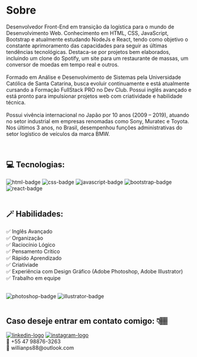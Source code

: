 <h1>Sobre</h1>
<div>
  <p>
    Desenvolvedor Front-End em transição da logística para o mundo de Desenvolvimento Web. Conhecimento em HTML, CSS, JavaScript, Bootstrap e atualmente estudando NodeJs e React, tendo como objetivo o constante aprimoramento das capacidades para seguir as últimas tendências tecnológicas. Destaca-se por projetos bem elaborados, incluindo um clone do Spotify, um site     para um restaurante de massas, um conversor de moedas em tempo real e outros.
    <br>
    <br>
    Formado em Análise e Desenvolvimento de Sistemas pela Universidade Católica de Santa Catarina, busca evoluir continuamente e está atualmente cursando a Formação FullStack PRO no Dev Club. Possui inglês avançado e está pronto para impulsionar projetos web com criatividade e habilidade técnica.
    <br>
    <br>
    Possui vivência internacional no Japão por 10 anos (2009 – 2019), atuando no setor industrial em empresas renomadas como Sony, Muratec e Toyota. Nos últimos 3 anos, no Brasil, desempenhou funções administrativas do setor logístico de veículos da marca BMW. 
  </p>
</div>
<br>

<div>
  <h2>💻 Tecnologias:</h2>
  <div>
    <img src="https://img.shields.io/badge/HTML5-E34F26?style=for-the-badge&logo=html5&logoColor=white" alt='html-badge'>
    <img src="https://img.shields.io/badge/CSS3-1572B6?style=for-the-badge&logo=css3&logoColor=white" alt='css-badge'>
    <img src="https://img.shields.io/badge/JavaScript-F7DF1E?style=for-the-badge&logo=javascript&logoColor=black" alt='javascript-badge'>
    <img src="https://img.shields.io/badge/Bootstrap-563D7C?style=for-the-badge&logo=bootstrap&logoColor=white" alt='bootstrap-badge'>
    <img src="https://img.shields.io/badge/React-20232A?style=for-the-badge&logo=react&logoColor=61DAFB" alt='react-badge'>
  </div>
</div>
<br>

<div>
  <h2>🪄 Habilidades:</h2>
  <p>
    ✅ Inglês Avançado
    <br>
    ✅ Organização
    <br>
    ✅ Raciocínio Lógico
    <br>
    ✅ Pensamento Crítico
    <br>
    ✅ Rápido Aprendizado
    <br>
    ✅ Criativiade
    <br>
    ✅ Experiência com Design Gráfico (Adobe Photoshop, Adobe Illustrator)
    <br>
    ✅ Trabalho em equipe
  </p>
  <br>
  <img src='https://img.shields.io/badge/Adobe%20Photoshop-31A8FF?style=for-the-badge&logo=Adobe%20Photoshop&logoColor=black' alt='photoshop-badge'>
  <img src='https://img.shields.io/badge/Adobe%20Illustrator-FF9A00?style=for-the-badge&logo=adobe%20illustrator&logoColor=white' alt='illustrator-badge'>
</div>
<br>

<div>
  <h2>Caso deseje entrar em contato comigo: 👇🏽</h2>
  <a href="https://www.linkedin.com/in/willian-p-santos/"><img src="https://img.shields.io/badge/LinkedIn-0077B5?style=for-the-badge&logo=linkedin&logoColor=white" alt='linkedin-logo'></a>
  <a href="https://www.instagram.com/willian_pocinhos/"><img src="https://img.shields.io/badge/Instagram-E4405F?style=for-the-badge&logo=instagram&logoColor=white" alt='instagram-logo'></a>
  <br>
  📱 +55 47 98876-3263
  <br>
  📧 willianps88@outlook.com
</div>
